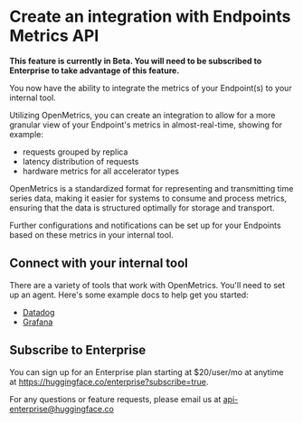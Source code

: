 # Create an integration with Endpoints Metrics API

**This feature is currently in Beta. You will need to be subscribed to Enterprise to take advantage of this feature.**

You now have the ability to integrate the metrics of your Endpoint(s) to your internal tool. 

Utilizing OpenMetrics, you can create an integration to allow for a more granular view of your Endpoint's metrics in almost-real-time, showing for example:
- requests grouped by replica
- latency distribution of requests
- hardware metrics for all accelerator types

OpenMetrics is a standardized format for representing and transmitting time series data, making it easier for systems to consume and process metrics, ensuring that the data is structured optimally for storage and transport.

Further configurations and notifications can be set up for your Endpoints based on these metrics in your internal tool. 

## Connect with your internal tool

There are a variety of tools that work with OpenMetrics. You'll need to set up an agent. Here's some example docs to help get you started:

- [Datadog](https://docs.datadoghq.com/integrations/openmetrics/)
- [Grafana](https://grafana.com/docs/grafana-cloud/monitor-infrastructure/integrations/integration-reference/integration-metrics-endpoint/)

## Subscribe to Enterprise

You can sign up for an Enterprise plan starting at $20/user/mo at anytime at https://huggingface.co/enterprise?subscribe=true. 

For any questions or feature requests, please email us at api-enterprise@huggingface.co
